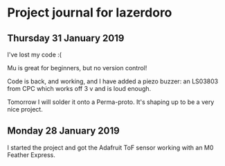 # Project journal for lazerdoro

## Thursday 31 January 2019

I've lost my code :(

Mu is great for beginners, but no version control!

Code is back, and working, and I have added a piezo buzzer: an LS03803 from CPC which
works off 3 v and is loud enough.

Tomorrow I will solder it onto a Perma-proto. It's shaping up to be a very nice project. 

## Monday 28 January 2019

I started the project and got the Adafruit ToF sensor working with an M0 Feather Express.




